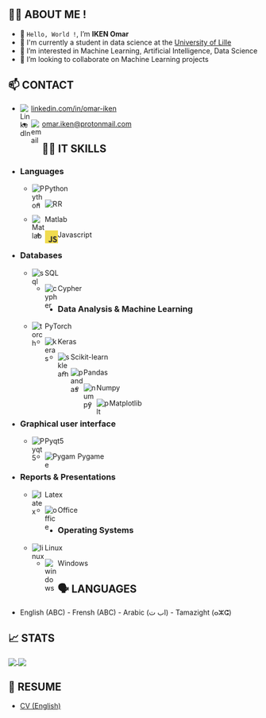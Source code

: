 ## 👨‍💼 __ABOUT ME__ !
- 👋 ```Hello, World !```, I’m __IKEN Omar__
- 🏫 I'm currently a student in data science at the [University of Lille](https://www.univ-lille.fr/)
- 👀 I’m interested in Machine Learning, Artificial Intelligence, Data Science
- 💞️ I’m looking to collaborate on Machine Learning projects 


## 📫 __CONTACT__

- [<img align="left" alt="LinkedIn" width="22px" src="https://cdn.jsdelivr.net/npm/simple-icons@v3/icons/linkedin.svg" />](http://www.linkedin.com/in/omar-iken-144319183) [linkedin.com/in/omar-iken](http://www.linkedin.com/in/omar-iken-144319183)

- [<img align="left" alt="email" width="22px" src="https://icon-library.com/images/icon-email-png/icon-email-png-0.jpg" />](mailto:omar.iken@protonmail.com)[omar.iken@protonmail.com](mailto:omar.iken@protonmail.com)


## 👩‍💻 __IT SKILLS__
  - ### Languages 
    - Python <img align="left" alt="Python" width="26px" src="https://logos-download.com/wp-content/uploads/2016/10/Python_logo_icon.png" />
    
    - R <img align="left" alt="R" width="26px" src="https://www.rstudio.com/wp-content/uploads/2014/06/RStudio-Ball.png" />
    
    - Matlab <img align="left" alt="Matlab" width="26px" src="https://upload.wikimedia.org/wikipedia/commons/2/21/Matlab_Logo.png" />
    
    - Javascript <img align="left" alt="JS" width="26px" src="https://raw.githubusercontent.com/voodootikigod/logo.js/master/js.png" />
    
  - ### Databases 
    - SQL <img align="left" alt="sql" width="26px" src="http://www.faceofit.com/wp-content/uploads/2016/04/logoAzureSql.png" />
    
    - Cypher <img align="left" alt="cypher" width="26px" src="https://s3.amazonaws.com/dev.assets.neo4j.com/wp-content/uploads/neo4j_logo_globe1.png" />
    
  - ### Data Analysis & Machine Learning
    
    - PyTorch <img align="left" alt="torch" width="26px" src="http://blog.christianperone.com/wp-content/uploads/2018/10/pytorch-logo.png" />
    
    - Keras <img align="left" alt="keras" width="26px" src="http://adventuresinmachinelearning.com/wp-content/uploads/2017/05/keras-logo-small-wb-1.png" />
    
    - Scikit-learn <img align="left" alt="sklearn" width="26px" src="https://hadrienj.github.io/assets/images/icons/sklearn.png" />
    
    - Pandas <img align="left" alt="pandas" width="26px" src="https://p.kindpng.com/picc/s/16-161512_panda-kawaii-tumblr-blackandwhite-panda-sticker-png-transparent.png" />
    
    - Numpy <img align="left" alt="numpy" width="26px" src="http://teaching.mrsharky.com/theme/icons/numpy_icon.png" />
    
    - Matplotlib <img align="left" alt="plt" width="26px" src="https://upload.wikimedia.org/wikipedia/commons/thumb/0/01/Created_with_Matplotlib-logo.svg/1200px-Created_with_Matplotlib-logo.svg.png" />
    
  - ### Graphical user interface
    - Pyqt5 <img align="left" alt="Pyqt5" width="26px" src="https://img1.daumcdn.net/thumb/R1280x0/?scode=mtistory2&fname=https:%2F%2Fblog.kakaocdn.net%2Fdn%2FbhBnl6%2FbtqBSOwYDS4%2FWAk4d1DLVs0uyegknM11S1%2Fimg.png" />
    
    - Pygame <img align="left" alt="Pygame" width="66px" src="https://files.realpython.com/media/pygame-logo.e78e57db3000.png" />
    
  - ### Reports & Presentations
    - Latex <img align="left" alt="latex" width="26px" src="https://upload.wikimedia.org/wikipedia/commons/thumb/9/95/TeXShop_icon.png/600px-TeXShop_icon.png" />
    
    - Office <img align="left" alt="office" width="26px" src="https://icons.iconarchive.com/icons/blackvariant/button-ui-microsoft-office-apps/1024/Microsoft-Office-icon.png" />

  - ### Operating Systems
    - Linux <img align="left" alt="linux" width="26px" src="https://cdn3.iconfinder.com/data/icons/logos-brands-3/24/logo_brand_brands_logos_linux-512.png" />
    
    - Windows <img align="left" alt="windows" width="26px" src="https://www.shareicon.net/data/512x512/2015/09/16/101922_windows_512x512.png" />

## 🗣 __LANGUAGES__
  - English (ABC) - Frensh (ABC) - Arabic (‫اب ت‬) - Tamazight (ⴰⵣⵛ) 


## 📈 __STATS__
<a href="https://github-readme-stats.vercel.app/api?username=oiken98&&show_icons=true&count_private=true&theme=radical">
  <img align="center" src="https://github-readme-stats.vercel.app/api?username=oiken98&&show_icons=true&count_private=true&theme=radical" />
</a>
<a href="https://github-readme-stats.vercel.app/api/top-langs/?username=oiken98">
  <img align="center" src="https://github-readme-stats.vercel.app/api/top-langs/?username=oiken98" />
</a>


## 📝 __RESUME__
- <a href="https://oiken98.github.io/Resume/CV - IKEN OMAR.pdf" target="_blank">CV (English)</a>
